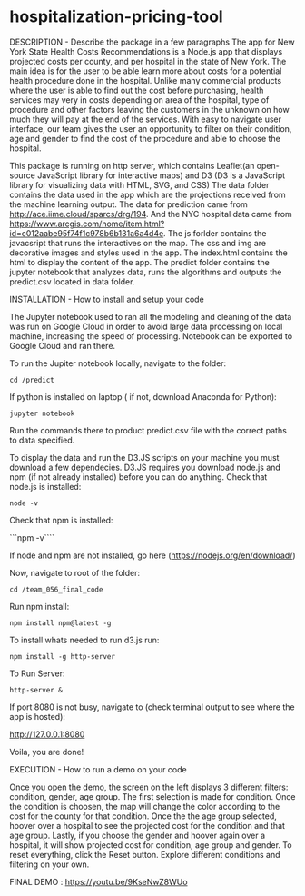 # hospitalization-pricing-tool

DESCRIPTION - Describe the package in a few paragraphs
The app for New York State Health Costs Recommendations is a Node.js app that displays projected costs per county, and per hospital in the state of New York. The main idea is for the user to be able learn more about costs for a potential health procedure done in the hospital. 
Unlike many commercial products where the user is able to find out the cost before purchasing, health services may very in costs depending on area of the hospital, type of procedure and other factors leaving the customers in the unknown on how much they will pay at the end of the services.
With easy to navigate user interface, our team gives the user an opportunity to filter on their condition, age and gender to find the cost of the procedure and able to choose the hospital.

This package is running on http server, which contains Leaflet(an open-source JavaScript library for interactive maps) and D3 (D3 is a JavaScript library for visualizing data with HTML, SVG, and CSS)
The data folder contains the data used in the app which are the projections received from the machine learning output. The data for prediction came from http://ace.iime.cloud/sparcs/drg/194. And the NYC hospital data came from https://www.arcgis.com/home/item.html?id=c012aabe95f74f1c978b6b131a6a4d4e. 
The js forlder contains the javacsript that runs the interactives on the map.
The css and img are decorative images and styles used in the app.
The index.html contains the html to display the content of the app.
The predict folder contains the jupyter notebook that analyzes data, runs the algorithms and outputs the predict.csv located in data folder.



INSTALLATION - How to install and setup your code

The Jupyter notebook used to ran all the modeling and cleaning of the data was run on Google Cloud in order to avoid large data processing on local machine, increasing the speed of processing. Notebook can be exported to Google Cloud and ran there. 


To run the Jupiter notebook locally, navigate to the folder:

```cd /predict```

If python is installed on laptop ( if not, download Anaconda for Python):

 ```jupyter notebook```

Run the commands there to product predict.csv file with the correct paths to data specified.




To display the data and run the D3.JS scripts on your machine you must download a few dependecies.
D3.JS requires you download node.js and npm (if not already installed) before you can do anything.
Check that node.js is installed:

```node -v```

Check that npm is installed:

```npm -v````

If node and npm are not installed, go here (https://nodejs.org/en/download/)


Now, navigate to root of the folder: 

```cd /team_056_final_code```

Run npm install:

```npm install npm@latest -g```

To install whats needed to run d3.js run:

```npm install -g http-server```

To Run Server:

```http-server & ```

If port 8080 is not busy, navigate to (check terminal output to see where the app is hosted): 

http://127.0.0.1:8080

Voila, you are done!


EXECUTION - How to run a demo on your code

Once you open the demo, the screen on the left displays 3 different filters: condition, gender, age group.
The first selection is made for condition. Once the condition is choosen, the map will change the color according to the cost for the county for that condition. 
Once the the age group selected, hoover over a hospital to see the projected cost for the condition and that age group.
Lastly, if you choose the gender and hoover again over a hospital, it will show projected cost for condition, age group and gender.
To reset everything, click the Reset button.
Explore different conditions and filtering on your own.

FINAL DEMO : https://youtu.be/9KseNwZ8WUo
